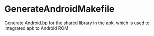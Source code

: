 # GenerateAndroidMakefile
Generate Android.bp for the shared library in the apk, which is used to integrated apk to Android ROM
